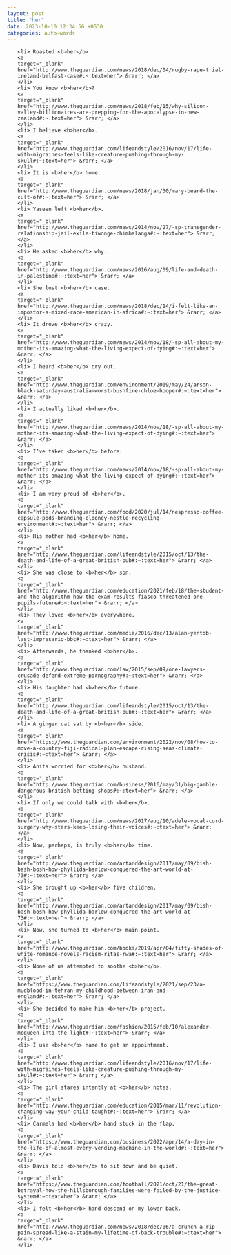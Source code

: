 ```yaml
---
layout: post
title: "her"
date: 2023-10-10 12:34:56 +0530
categories: auto-words
---
```

<ol>

    <li> Roasted <b>her</b>.
    <a 
    target="_blank" 
    href="http://www.theguardian.com/news/2018/dec/04/rugby-rape-trial-ireland-belfast-case#:~:text=her"> &rarr; </a>
    </li>
    <li> You know <b>her</b>?
    <a 
    target="_blank" 
    href="http://www.theguardian.com/news/2018/feb/15/why-silicon-valley-billionaires-are-prepping-for-the-apocalypse-in-new-zealand#:~:text=her"> &rarr; </a>
    </li>
    <li> I believe <b>her</b>.
    <a 
    target="_blank" 
    href="http://www.theguardian.com/lifeandstyle/2016/nov/17/life-with-migraines-feels-like-creature-pushing-through-my-skull#:~:text=her"> &rarr; </a>
    </li>
    <li> It is <b>her</b> home.
    <a 
    target="_blank" 
    href="http://www.theguardian.com/news/2018/jan/30/mary-beard-the-cult-of#:~:text=her"> &rarr; </a>
    </li>
    <li> Yaseen left <b>her</b>.
    <a 
    target="_blank" 
    href="http://www.theguardian.com/news/2014/nov/27/-sp-transgender-relationship-jail-exile-tiwonge-chimbalanga#:~:text=her"> &rarr; </a>
    </li>
    <li> He asked <b>her</b> why.
    <a 
    target="_blank" 
    href="http://www.theguardian.com/news/2016/aug/09/life-and-death-in-palestine#:~:text=her"> &rarr; </a>
    </li>
    <li> She lost <b>her</b> case.
    <a 
    target="_blank" 
    href="http://www.theguardian.com/news/2018/dec/14/i-felt-like-an-impostor-a-mixed-race-american-in-africa#:~:text=her"> &rarr; </a>
    </li>
    <li> It drove <b>her</b> crazy.
    <a 
    target="_blank" 
    href="http://www.theguardian.com/news/2014/nov/18/-sp-all-about-my-mother-its-amazing-what-the-living-expect-of-dying#:~:text=her"> &rarr; </a>
    </li>
    <li> I heard <b>her</b> cry out.
    <a 
    target="_blank" 
    href="http://www.theguardian.com/environment/2019/may/24/arson-black-saturday-australia-worst-bushfire-chloe-hooper#:~:text=her"> &rarr; </a>
    </li>
    <li> I actually liked <b>her</b>.
    <a 
    target="_blank" 
    href="http://www.theguardian.com/news/2014/nov/18/-sp-all-about-my-mother-its-amazing-what-the-living-expect-of-dying#:~:text=her"> &rarr; </a>
    </li>
    <li> I’ve taken <b>her</b> before.
    <a 
    target="_blank" 
    href="http://www.theguardian.com/news/2014/nov/18/-sp-all-about-my-mother-its-amazing-what-the-living-expect-of-dying#:~:text=her"> &rarr; </a>
    </li>
    <li> I am very proud of <b>her</b>.
    <a 
    target="_blank" 
    href="http://www.theguardian.com/food/2020/jul/14/nespresso-coffee-capsule-pods-branding-clooney-nestle-recycling-environment#:~:text=her"> &rarr; </a>
    </li>
    <li> His mother had <b>her</b> home.
    <a 
    target="_blank" 
    href="http://www.theguardian.com/lifeandstyle/2015/oct/13/the-death-and-life-of-a-great-british-pub#:~:text=her"> &rarr; </a>
    </li>
    <li> She was close to <b>her</b> son.
    <a 
    target="_blank" 
    href="http://www.theguardian.com/education/2021/feb/18/the-student-and-the-algorithm-how-the-exam-results-fiasco-threatened-one-pupils-future#:~:text=her"> &rarr; </a>
    </li>
    <li> They loved <b>her</b> everywhere.
    <a 
    target="_blank" 
    href="http://www.theguardian.com/media/2016/dec/13/alan-yentob-last-impresario-bbc#:~:text=her"> &rarr; </a>
    </li>
    <li> Afterwards, he thanked <b>her</b>.
    <a 
    target="_blank" 
    href="http://www.theguardian.com/law/2015/sep/09/one-lawyers-crusade-defend-extreme-pornography#:~:text=her"> &rarr; </a>
    </li>
    <li> His daughter had <b>her</b> future.
    <a 
    target="_blank" 
    href="http://www.theguardian.com/lifeandstyle/2015/oct/13/the-death-and-life-of-a-great-british-pub#:~:text=her"> &rarr; </a>
    </li>
    <li> A ginger cat sat by <b>her</b> side.
    <a 
    target="_blank" 
    href="https://www.theguardian.com/environment/2022/nov/08/how-to-move-a-country-fiji-radical-plan-escape-rising-seas-climate-crisis#:~:text=her"> &rarr; </a>
    </li>
    <li> Anita worried for <b>her</b> husband.
    <a 
    target="_blank" 
    href="http://www.theguardian.com/business/2016/may/31/big-gamble-dangerous-british-betting-shops#:~:text=her"> &rarr; </a>
    </li>
    <li> If only we could talk with <b>her</b>.
    <a 
    target="_blank" 
    href="http://www.theguardian.com/news/2017/aug/10/adele-vocal-cord-surgery-why-stars-keep-losing-their-voices#:~:text=her"> &rarr; </a>
    </li>
    <li> Now, perhaps, is truly <b>her</b> time.
    <a 
    target="_blank" 
    href="http://www.theguardian.com/artanddesign/2017/may/09/bish-bash-bosh-how-phyllida-barlow-conquered-the-art-world-at-73#:~:text=her"> &rarr; </a>
    </li>
    <li> She brought up <b>her</b> five children.
    <a 
    target="_blank" 
    href="http://www.theguardian.com/artanddesign/2017/may/09/bish-bash-bosh-how-phyllida-barlow-conquered-the-art-world-at-73#:~:text=her"> &rarr; </a>
    </li>
    <li> Now, she turned to <b>her</b> main point.
    <a 
    target="_blank" 
    href="http://www.theguardian.com/books/2019/apr/04/fifty-shades-of-white-romance-novels-racism-ritas-rwa#:~:text=her"> &rarr; </a>
    </li>
    <li> None of us attempted to soothe <b>her</b>.
    <a 
    target="_blank" 
    href="https://www.theguardian.com/lifeandstyle/2021/sep/23/a-mudblood-in-tehran-my-childhood-between-iran-and-england#:~:text=her"> &rarr; </a>
    </li>
    <li> She decided to make him <b>her</b> project.
    <a 
    target="_blank" 
    href="http://www.theguardian.com/fashion/2015/feb/10/alexander-mcqueen-into-the-light#:~:text=her"> &rarr; </a>
    </li>
    <li> I use <b>her</b> name to get an appointment.
    <a 
    target="_blank" 
    href="http://www.theguardian.com/lifeandstyle/2016/nov/17/life-with-migraines-feels-like-creature-pushing-through-my-skull#:~:text=her"> &rarr; </a>
    </li>
    <li> The girl stares intently at <b>her</b> notes.
    <a 
    target="_blank" 
    href="http://www.theguardian.com/education/2015/mar/11/revolution-changing-way-your-child-taught#:~:text=her"> &rarr; </a>
    </li>
    <li> Carmela had <b>her</b> hand stuck in the flap.
    <a 
    target="_blank" 
    href="https://www.theguardian.com/business/2022/apr/14/a-day-in-the-life-of-almost-every-vending-machine-in-the-world#:~:text=her"> &rarr; </a>
    </li>
    <li> Davis told <b>her</b> to sit down and be quiet.
    <a 
    target="_blank" 
    href="https://www.theguardian.com/football/2021/oct/21/the-great-betrayal-how-the-hillsborough-families-were-failed-by-the-justice-system#:~:text=her"> &rarr; </a>
    </li>
    <li> I felt <b>her</b> hand descend on my lower back.
    <a 
    target="_blank" 
    href="http://www.theguardian.com/news/2018/dec/06/a-crunch-a-rip-pain-spread-like-a-stain-my-lifetime-of-back-trouble#:~:text=her"> &rarr; </a>
    </li>